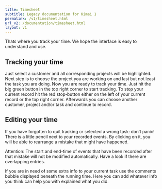 ```yaml
---
title: Timesheet
subtitle: Legacy documentation for Kimai 1
permalink: /v1/timesheet.html
url_v2: /documentation/timesheet.html
layout: v1
---
```


Thats where you track your time. We hope the interface is easy to understand and use.

## Tracking your time

Just select a customer and all corresponding projects will be highlighted. 
Next step is to choose the project you are working on and last but not least the task you are doing. 
Now you are ready to track your time. Just hit the big green button in the top right corner to start tracking. 
To stop your current record hit the red stop-button either on the left of your current record or the top right corner. 
Afterwards you can choose another customer, project and/or task and continue to record.

## Editing your time

If you have forgotten to quit tracking or selected a wrong task: don’t panic! There is a little pencil next to your recorded events. 
By clicking on it, you will be able to rearrange a mistake that might have happened.

Attention: The start and end-time of events that have been recorded after that mistake will not be modified automatically. 
Have a look if there are overlapping entries.

If you are in need of some extra info to your current task use the comments bubble displayed beneath the running time. 
Here you can add whatever info you think can help you with explained what you did.
